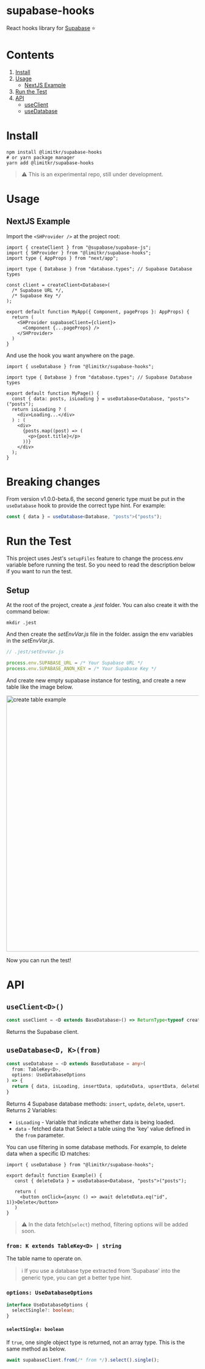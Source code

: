 # supabase-hooks

React hooks library for [Supabase](https://github.com/supabase/supabase) ⭐

# Contents
1. [Install](#install)
2. [Usage](#usage)
   - [NextJS Example](#nextjs-example)
3. [Run the Test](#run-the-test)
4. [API](#api)
    - [useClient](#useclientt)
    - [useDatabase](#usedatabasetfrom)

# Install

```shell
npm install @limitkr/supabase-hooks
# or yarn package manager
yarn add @limitkr/supabase-hooks
```

> :warning: This is an experimental repo, still under development.

# Usage

## NextJS Example

Import the `<SHProvider />` at the project root:

```tsx
import { createClient } from "@supabase/supabase-js";
import { SHProvider } from "@limitkr/supabase-hooks";
import type { AppProps } from "next/app";

import type { Database } from "database.types"; // Supabase Database types

const client = createClient<Database>(
  /* Supabase URL */,
  /* Supabase Key */
);

export default function MyApp({ Component, pageProps }: AppProps) {
  return (
    <SHProvider supabaseClient={client}>
      <Component {...pageProps} />
    </SHProvider>
  )
}
```

And use the hook you want anywhere on the page.

```tsx
import { useDatabase } from "@limitkr/supabase-hooks";

import type { Database } from "database.types"; // Supabase Database types

export default function MyPage() {
  const { data: posts, isLoading } = useDatabase<Database, "posts">("posts");
  return isLoading ? (
    <div>Loading...</div>
  ) : (
    <div>
      {posts.map((post) => (
        <p>{post.title}</p>
      ))}
    </div>
  );
}
```

 # Breaking changes

 From version v1.0.0-beta.6, the second generic type must be put in the `useDatabase` hook to provide the correct type hint. For example:

 ```ts
 const { data } = useDatabase<Database, "posts">("posts");
 ```

# Run the Test

This project uses Jest's `setupFiles` feature to change the process.env variable before running the test. So you need to
read the description below if you want to run the test.

## Setup

At the root of the project, create a *.jest* folder. You can also create it with the command below:

```shell
mkdir .jest
```
And then create the *setEnvVar.js* file in the folder. assign the env variables in the *setEnvVar.js*.

```js
// .jest/setEnvVar.js

process.env.SUPABASE_URL = /* Your Supabase URL */
process.env.SUPABASE_ANON_KEY = /* Your Supabase Key */
```

And create new empty supabase instance for testing, and create a new table like the image below.

<img width="669" alt="create table example" src="https://user-images.githubusercontent.com/51485489/225901028-8f1b00e8-cc8d-4c16-a316-a3dfdfecd4a8.png">

Now you can run the test!

# API

## `useClient<D>()`

```ts
const useClient = <D extends BaseDatabase>() => ReturnType<typeof createClient<D>>;
```
Returns the Supabase client.

## `useDatabase<D, K>(from)`
```ts
const useDatabase = <D extends BaseDatabase = any>(
  from: TableKey<D>,
  options: UseDatabaseOptions
) => {
  return { data, isLoading, insertData, updateData, upsertData, deleteData };
}
```
Returns 4 Supabase database methods: `insert`, `update`, `delete`, `upsert`. Returns 2 Variables: 

- `isLoading` - Variable that indicate whether data is being loaded.
- `data` - fetched data that Select a table using the 'key' value defined in the `from` parameter.

You can use filtering in some database methods. For example, to delete data when a specific ID matches:
```tsx
import { useDatabase } from "@limitkr/supabase-hooks";

export default function Example() {
   const { deleteData } = useDatabase<Database, "posts">("posts");
   
   return (
     <button onClick={async () => await deleteData.eq("id", 1)}>Delete</button>
   )
}
```

> :warning: In the data fetch(`select`) method, filtering options will be added soon.

### `from: K extends TableKey<D> | string`

The table name to operate on.

> :information_source: If you use a database type extracted from 'Supabase' into the generic type, you can get a better type hint.

### `options: UseDatabaseOptions`

```ts
interface UseDatabaseOptions {
  selectSingle?: boolean;
}
```
#### `selectSingle: boolean`

If `true`, one single object type is returned, not an array type. This is the same method as below.
```ts
await supabaseClient.from(/* from */).select().single();
```
